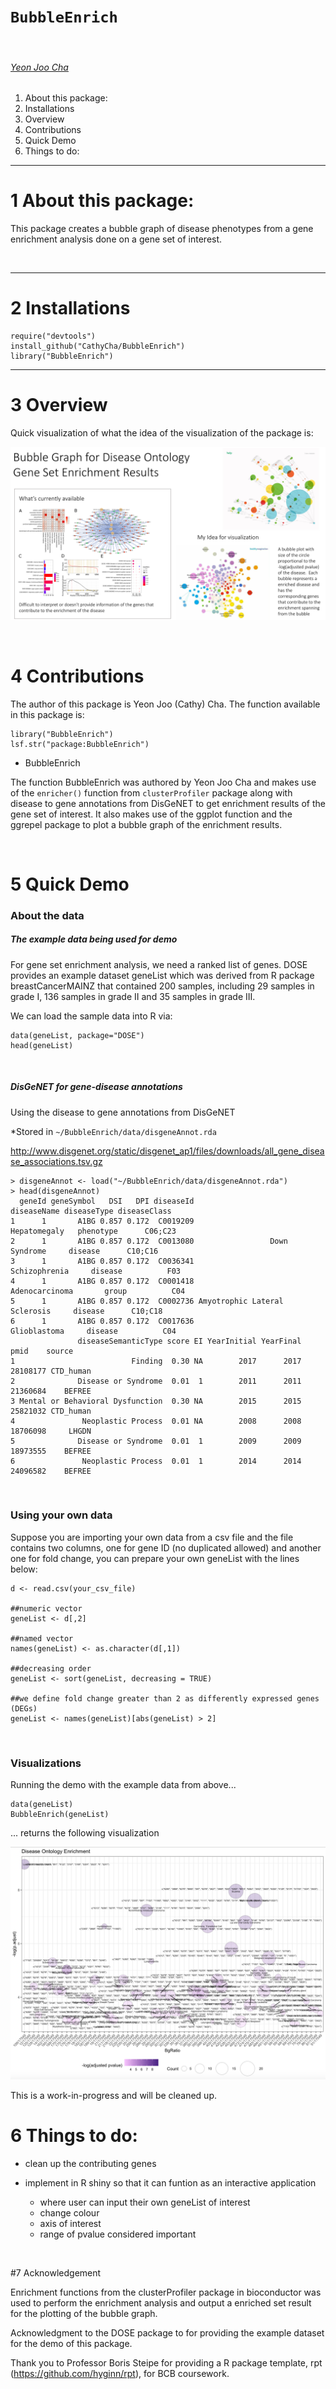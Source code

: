 # `BubbleEnrich`

&nbsp;

###### [Yeon Joo Cha](https://orcid.org/0000-0003-4609-4965)


<!-- TOCbelow -->
1. About this package:<br/>
2. Installations<br/>
3. Overview<br/>
4. Contributions<br/>
5. Quick Demo<br/>
6. Things to do:<br/>

<!-- TOCabove -->

----


# 1 About this package:

This package creates a bubble graph of disease phenotypes from a gene enrichment analysis done on a gene set of interest.

&nbsp;

----

# 2 Installations 


```{r}
require("devtools")
install_github("CathyCha/BubbleEnrich")
library("BubbleEnrich")
```

----

# 3 Overview


Quick visualization of what the idea of the visualization of the package is: 


![](./inst/extdata/CHA_Y_A1.png) 


&nbsp;


# 4 Contributions

The author of this package is Yeon Joo (Cathy) Cha. The function available in this package is: 

```{r}
library("BubbleEnrich")
lsf.str("package:BubbleEnrich")
```

* BubbleEnrich 


The function BubbleEnrich was authored by Yeon Joo Cha and makes use of the <code>enricher()</code> function from <code>clusterProfiler</code> package along with disease to gene annotations from DisGeNET to get enrichment results of the gene set of interest. It also makes use of the ggplot function and the ggrepel package to plot a bubble graph of the enrichment results.

&nbsp;


# 5 Quick Demo 


### About the data

##### The example data being used for demo

For gene set enrichment analysis, we need a ranked list of genes. DOSE provides an example dataset geneList which was derived from R package breastCancerMAINZ that contained 200 samples, including 29 samples in grade I, 136 samples in grade II and 35 samples in grade III.

We can load the sample data into R via:

```{r}
data(geneList, package="DOSE")
head(geneList)
```

&nbsp;


##### DisGeNET for gene-disease annotations

Using the disease to gene annotations from DisGeNET 

*Stored in <code>~/BubbleEnrich/data/disgeneAnnot.rda</code>

http://www.disgenet.org/static/disgenet_ap1/files/downloads/all_gene_disease_associations.tsv.gz

```{r}
> disgeneAnnot <- load("~/BubbleEnrich/data/disgeneAnnot.rda")
> head(disgeneAnnot)
  geneId geneSymbol   DSI   DPI diseaseId                   diseaseName diseaseType diseaseClass
1      1       A1BG 0.857 0.172  C0019209                  Hepatomegaly   phenotype      C06;C23
2      1       A1BG 0.857 0.172  C0013080                 Down Syndrome     disease      C10;C16
3      1       A1BG 0.857 0.172  C0036341                 Schizophrenia     disease          F03
4      1       A1BG 0.857 0.172  C0001418                Adenocarcinoma       group          C04
5      1       A1BG 0.857 0.172  C0002736 Amyotrophic Lateral Sclerosis     disease      C10;C18
6      1       A1BG 0.857 0.172  C0017636                  Glioblastoma     disease          C04
               diseaseSemanticType score EI YearInitial YearFinal     pmid    source
1                          Finding  0.30 NA        2017      2017 28108177 CTD_human
2              Disease or Syndrome  0.01  1        2011      2011 21360684    BEFREE
3 Mental or Behavioral Dysfunction  0.30 NA        2015      2015 25821032 CTD_human
4               Neoplastic Process  0.01 NA        2008      2008 18706098     LHGDN
5              Disease or Syndrome  0.01  1        2009      2009 18973555    BEFREE
6               Neoplastic Process  0.01  1        2014      2014 24096582    BEFREE
```


&nbsp;


### Using your own data 

Suppose you are importing your own data from a csv file and the file contains two columns, one for gene ID (no duplicated allowed) and another one for fold change, you can prepare your own geneList with the lines below:

```{r}
d <- read.csv(your_csv_file)

##numeric vector
geneList <- d[,2]

##named vector
names(geneList) <- as.character(d[,1])

##decreasing order
geneList <- sort(geneList, decreasing = TRUE)

##we define fold change greater than 2 as differently expressed genes (DEGs)
geneList <- names(geneList)[abs(geneList) > 2]
```

&nbsp;

### Visualizations 


Running the demo with the example data from above...


```{r}
data(geneList)
BubbleEnrich(geneList)
```

... returns the following visualization 


![](./inst/extdata/Rplot.png)



This is a work-in-progress and will be cleaned up. 


# 6 Things to do: 

* clean up the contributing genes 

* implement in R shiny so that it can funtion as an interactive application
    * where user can input their own geneList of interest 
    * change colour 
    * axis of interest 
    * range of pvalue considered important 

&nbsp;


#7 Acknowledgement

Enrichment functions from the clusterProfiler package in bioconductor was used to perform the enrichment analysis and output a enriched set result for the plotting of the bubble graph.
 
 
Acknowledgment to the DOSE package to for providing the example dataset for the demo of this package. 

Thank you to Professor Boris Steipe for providing a R package template, rpt (https://github.com/hyginn/rpt), for BCB coursework. 

&nbsp;

&nbsp;
<!-- END -->
